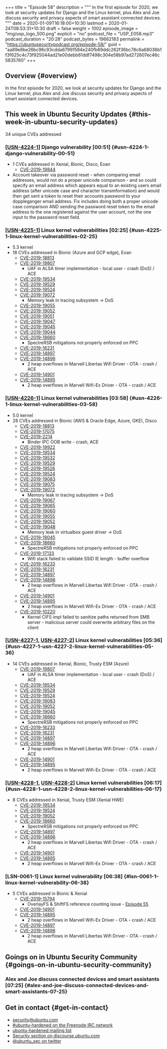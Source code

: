 +++
title = "Episode 58"
description = """
  In the first episode for 2020, we look at security updates for Django and
  the Linux kernel, plus Alex and Joe discuss security and privacy aspects of
  smart assistant connected devices.
  """
date = 2020-01-09T16:18:00+10:30
lastmod = 2020-01-24T08:53:31+10:30
draft = false
weight = 1002
episode_image = "img/usp_logo_500.png"
explicit = "no"
podcast_file = "USP_E058.mp3"
podcast_duration = "20:28"
podcast_bytes = 19662183
permalink = "https://ubuntusecuritypodcast.org/episode-58/"
guid = "aa89e8be26bc96c93cdda67991584e240fb69ddc262f36bc78c6a68036b1f3f625c4c73f925044ad21e00debb61ddf7498c304e58b97ad272607ec46c5835760"
+++

## Overview {#overview}

In the first episode for 2020, we look at security updates for Django and
the Linux kernel, plus Alex and Joe discuss security and privacy aspects of
smart assistant connected devices.


## This week in Ubuntu Security Updates {#this-week-in-ubuntu-security-updates}

34 unique CVEs addressed


### [[USN-4224-1](https://usn.ubuntu.com/4224-1/)] Django vulnerability [00:51] {#usn-4224-1-django-vulnerability-00-51}

-   1 CVEs addressed in Xenial, Bionic, Disco, Eoan
    -   [CVE-2019-19844](https://people.canonical.com/~ubuntu-security/cve/CVE-2019-19844) <!-- high -->
-   Account takeover via password reset - when comparing email addresses,
    would not do a proper unicode comparison - and so could specify an email
    address which appears equal to an existing users email address (after
    unicode case and character transmformation) and would then get sent a
    token to reset their accounts password to your doppleganger email
    address. Fix includes doing both a proper unicode case comparison AND
    sending the password reset token to the email address to the one
    registered against the user account, not the one input to the password
    reset field.


### [[USN-4225-1](https://usn.ubuntu.com/4225-1/)] Linux kernel vulnerabilities [02:25] {#usn-4225-1-linux-kernel-vulnerabilities-02-25}

-   5.3 kernel
-   18 CVEs addressed in Bionic (Azure and GCP edge), Eoan
    -   [CVE-2019-18813](https://people.canonical.com/~ubuntu-security/cve/CVE-2019-18813) <!-- negligible -->
    -   [CVE-2019-19807](https://people.canonical.com/~ubuntu-security/cve/CVE-2019-19807) <!-- medium -->
        -   UAF in ALSA timer implementation - local user - crash (DoS) / ACE
    -   [CVE-2019-19534](https://people.canonical.com/~ubuntu-security/cve/CVE-2019-19534) <!-- low -->
    -   [CVE-2019-19529](https://people.canonical.com/~ubuntu-security/cve/CVE-2019-19529) <!-- low -->
    -   [CVE-2019-19524](https://people.canonical.com/~ubuntu-security/cve/CVE-2019-19524) <!-- low -->
    -   [CVE-2019-19072](https://people.canonical.com/~ubuntu-security/cve/CVE-2019-19072) <!-- medium -->
        -   Memory leak in tracing subsystem -> DoS
    -   [CVE-2019-19055](https://people.canonical.com/~ubuntu-security/cve/CVE-2019-19055) <!-- low -->
    -   [CVE-2019-19052](https://people.canonical.com/~ubuntu-security/cve/CVE-2019-19052) <!-- low -->
    -   [CVE-2019-19051](https://people.canonical.com/~ubuntu-security/cve/CVE-2019-19051) <!-- low -->
    -   [CVE-2019-19047](https://people.canonical.com/~ubuntu-security/cve/CVE-2019-19047) <!-- low -->
    -   [CVE-2019-19045](https://people.canonical.com/~ubuntu-security/cve/CVE-2019-19045) <!-- low -->
    -   [CVE-2019-19044](https://people.canonical.com/~ubuntu-security/cve/CVE-2019-19044) <!-- low -->
    -   [CVE-2019-18660](https://people.canonical.com/~ubuntu-security/cve/CVE-2019-18660) <!-- medium -->
        -   SpectreRSB mitigations not properly enforced on PPC
    -   [CVE-2019-16231](https://people.canonical.com/~ubuntu-security/cve/CVE-2019-16231) <!-- low -->
    -   [CVE-2019-14897](https://people.canonical.com/~ubuntu-security/cve/CVE-2019-14897) <!-- medium -->
    -   [CVE-2019-14896](https://people.canonical.com/~ubuntu-security/cve/CVE-2019-14896) <!-- medium -->
        -   2 heap overflows in Marvell Libertas Wifi Driver - OTA - crash / ACE
    -   [CVE-2019-14901](https://people.canonical.com/~ubuntu-security/cve/CVE-2019-14901) <!-- medium -->
    -   [CVE-2019-14895](https://people.canonical.com/~ubuntu-security/cve/CVE-2019-14895) <!-- medium -->
        -   2 heap overflows in Marvell Wifi-Ex Driver - OTA - crash / ACE


### [[USN-4226-1](https://usn.ubuntu.com/4226-1/)] Linux kernel vulnerabilities [03:58] {#usn-4226-1-linux-kernel-vulnerabilities-03-58}

-   5.0 kernel
-   28 CVEs addressed in Bionic (AWS & Oracle Edge, Azure, GKE), Disco
    -   [CVE-2019-18813](https://people.canonical.com/~ubuntu-security/cve/CVE-2019-18813) <!-- negligible -->
    -   [CVE-2019-17075](https://people.canonical.com/~ubuntu-security/cve/CVE-2019-17075) <!-- negligible -->
    -   [CVE-2019-2214](https://people.canonical.com/~ubuntu-security/cve/CVE-2019-2214) <!-- medium -->
        -   Binder IPC OOB write - crash, ACE
    -   [CVE-2019-19922](https://people.canonical.com/~ubuntu-security/cve/CVE-2019-19922) <!-- medium -->
    -   [CVE-2019-19534](https://people.canonical.com/~ubuntu-security/cve/CVE-2019-19534) <!-- low -->
    -   [CVE-2019-19532](https://people.canonical.com/~ubuntu-security/cve/CVE-2019-19532) <!-- low -->
    -   [CVE-2019-19529](https://people.canonical.com/~ubuntu-security/cve/CVE-2019-19529) <!-- low -->
    -   [CVE-2019-19526](https://people.canonical.com/~ubuntu-security/cve/CVE-2019-19526) <!-- low -->
    -   [CVE-2019-19524](https://people.canonical.com/~ubuntu-security/cve/CVE-2019-19524) <!-- low -->
    -   [CVE-2019-19083](https://people.canonical.com/~ubuntu-security/cve/CVE-2019-19083) <!-- low -->
    -   [CVE-2019-19075](https://people.canonical.com/~ubuntu-security/cve/CVE-2019-19075) <!-- low -->
    -   [CVE-2019-19072](https://people.canonical.com/~ubuntu-security/cve/CVE-2019-19072) <!-- medium -->
        -   Memory leak in tracing subsystem -> DoS
    -   [CVE-2019-19067](https://people.canonical.com/~ubuntu-security/cve/CVE-2019-19067) <!-- low -->
    -   [CVE-2019-19065](https://people.canonical.com/~ubuntu-security/cve/CVE-2019-19065) <!-- low -->
    -   [CVE-2019-19060](https://people.canonical.com/~ubuntu-security/cve/CVE-2019-19060) <!-- low -->
    -   [CVE-2019-19055](https://people.canonical.com/~ubuntu-security/cve/CVE-2019-19055) <!-- low -->
    -   [CVE-2019-19052](https://people.canonical.com/~ubuntu-security/cve/CVE-2019-19052) <!-- low -->
    -   [CVE-2019-19048](https://people.canonical.com/~ubuntu-security/cve/CVE-2019-19048) <!-- medium -->
        -   Memory leak in virtualbox guest driver -> DoS
    -   [CVE-2019-19045](https://people.canonical.com/~ubuntu-security/cve/CVE-2019-19045) <!-- low -->
    -   [CVE-2019-18660](https://people.canonical.com/~ubuntu-security/cve/CVE-2019-18660) <!-- medium -->
        -   SpectreRSB mitigations not properly enforced on PPC
    -   [CVE-2019-17133](https://people.canonical.com/~ubuntu-security/cve/CVE-2019-17133) <!-- medium -->
        -   Wifi stack failed to validate SSID IE length - buffer overflow
    -   [CVE-2019-16233](https://people.canonical.com/~ubuntu-security/cve/CVE-2019-16233) <!-- low -->
    -   [CVE-2019-16231](https://people.canonical.com/~ubuntu-security/cve/CVE-2019-16231) <!-- low -->
    -   [CVE-2019-14897](https://people.canonical.com/~ubuntu-security/cve/CVE-2019-14897) <!-- medium -->
    -   [CVE-2019-14896](https://people.canonical.com/~ubuntu-security/cve/CVE-2019-14896) <!-- medium -->
        -   2 heap overflows in Marvell Libertas Wifi Driver - OTA - crash / ACE
    -   [CVE-2019-14901](https://people.canonical.com/~ubuntu-security/cve/CVE-2019-14901) <!-- medium -->
    -   [CVE-2019-14895](https://people.canonical.com/~ubuntu-security/cve/CVE-2019-14895) <!-- medium -->
        -   2 heap overflows in Marvell Wifi-Ex Driver - OTA - crash / ACE
    -   [CVE-2019-10220](https://people.canonical.com/~ubuntu-security/cve/CVE-2019-10220) <!-- medium -->
        -   Kernel CIFS impl failed to sanitize paths returned from SMB server -
            malicious server could overwrite arbitrary files on the client


### [[USN-4227-1](https://usn.ubuntu.com/4227-1/), [USN-4227-2](https://usn.ubuntu.com/4227-2/)] Linux kernel vulnerabilities [05:36] {#usn-4227-1-usn-4227-2-linux-kernel-vulnerabilities-05-36}

-   14 CVEs addressed in Xenial, Bionic, Trusty ESM (Azure)
    -   [CVE-2019-19807](https://people.canonical.com/~ubuntu-security/cve/CVE-2019-19807) <!-- medium -->
        -   UAF in ALSA timer implementation - local user - crash (DoS) / ACE
    -   [CVE-2019-19534](https://people.canonical.com/~ubuntu-security/cve/CVE-2019-19534) <!-- low -->
    -   [CVE-2019-19529](https://people.canonical.com/~ubuntu-security/cve/CVE-2019-19529) <!-- low -->
    -   [CVE-2019-19524](https://people.canonical.com/~ubuntu-security/cve/CVE-2019-19524) <!-- low -->
    -   [CVE-2019-19083](https://people.canonical.com/~ubuntu-security/cve/CVE-2019-19083) <!-- low -->
    -   [CVE-2019-19052](https://people.canonical.com/~ubuntu-security/cve/CVE-2019-19052) <!-- low -->
    -   [CVE-2019-19045](https://people.canonical.com/~ubuntu-security/cve/CVE-2019-19045) <!-- low -->
    -   [CVE-2019-18660](https://people.canonical.com/~ubuntu-security/cve/CVE-2019-18660) <!-- medium -->
        -   SpectreRSB mitigations not properly enforced on PPC
    -   [CVE-2019-16233](https://people.canonical.com/~ubuntu-security/cve/CVE-2019-16233) <!-- low -->
    -   [CVE-2019-16231](https://people.canonical.com/~ubuntu-security/cve/CVE-2019-16231) <!-- low -->
    -   [CVE-2019-14897](https://people.canonical.com/~ubuntu-security/cve/CVE-2019-14897) <!-- medium -->
    -   [CVE-2019-14896](https://people.canonical.com/~ubuntu-security/cve/CVE-2019-14896) <!-- medium -->
        -   2 heap overflows in Marvell Libertas Wifi Driver - OTA - crash / ACE
    -   [CVE-2019-14901](https://people.canonical.com/~ubuntu-security/cve/CVE-2019-14901) <!-- medium -->
    -   [CVE-2019-14895](https://people.canonical.com/~ubuntu-security/cve/CVE-2019-14895) <!-- medium -->
        -   2 heap overflows in Marvell Wifi-Ex Driver - OTA - crash / ACE


### [[USN-4228-1](https://usn.ubuntu.com/4228-1/), [USN-4228-2](https://usn.ubuntu.com/4228-2/)] Linux kernel vulnerabilities [06:17] {#usn-4228-1-usn-4228-2-linux-kernel-vulnerabilities-06-17}

-   8 CVEs addressed in Xenial, Trusty ESM (Xenial HWE)
    -   [CVE-2019-19534](https://people.canonical.com/~ubuntu-security/cve/CVE-2019-19534) <!-- low -->
    -   [CVE-2019-19524](https://people.canonical.com/~ubuntu-security/cve/CVE-2019-19524) <!-- low -->
    -   [CVE-2019-19052](https://people.canonical.com/~ubuntu-security/cve/CVE-2019-19052) <!-- low -->
    -   [CVE-2019-18660](https://people.canonical.com/~ubuntu-security/cve/CVE-2019-18660) <!-- medium -->
        -   SpectreRSB mitigations not properly enforced on PPC
    -   [CVE-2019-14897](https://people.canonical.com/~ubuntu-security/cve/CVE-2019-14897) <!-- medium -->
    -   [CVE-2019-14896](https://people.canonical.com/~ubuntu-security/cve/CVE-2019-14896) <!-- medium -->
        -   2 heap overflows in Marvell Libertas Wifi Driver - OTA - crash / ACE
    -   [CVE-2019-14901](https://people.canonical.com/~ubuntu-security/cve/CVE-2019-14901) <!-- medium -->
    -   [CVE-2019-14895](https://people.canonical.com/~ubuntu-security/cve/CVE-2019-14895) <!-- medium -->
        -   2 heap overflows in Marvell Wifi-Ex Driver - OTA - crash / ACE


### [LSN-0061-1] Linux kernel vulnerability [06:38] {#lsn-0061-1-linux-kernel-vulnerability-06-38}

-   5 CVEs addressed in Bionic & Xenial
    -   [CVE-2019-15794](https://people.canonical.com/~ubuntu-security/cve/CVE-2019-15794) <!-- medium -->
        -   OverlayFS & ShiftFS reference counting issue - [Episode 55](https://ubuntusecuritypodcast.org/episode-55/)
    -   [CVE-2019-14901](https://people.canonical.com/~ubuntu-security/cve/CVE-2019-14901) <!-- medium -->
    -   [CVE-2019-14895](https://people.canonical.com/~ubuntu-security/cve/CVE-2019-14895) <!-- medium -->
        -   2 heap overflows in Marvell Wifi-Ex Driver - OTA - crash / ACE
    -   [CVE-2019-14897](https://people.canonical.com/~ubuntu-security/cve/CVE-2019-14897) <!-- medium -->
    -   [CVE-2019-14896](https://people.canonical.com/~ubuntu-security/cve/CVE-2019-14896) <!-- medium -->
        -   2 heap overflows in Marvell Libertas Wifi Driver - OTA - crash / ACE


## Goings on in Ubuntu Security Community {#goings-on-in-ubuntu-security-community}


### Alex and Joe discuss connected devices and smart assistants [07:25] {#alex-and-joe-discuss-connected-devices-and-smart-assistants-07-25}


## Get in contact {#get-in-contact}

-   [security@ubuntu.com](mailto:security@ubuntu.com)
-   [#ubuntu-hardened on the Freenode IRC network](http://webchat.freenode.net/#ubuntu-hardened)
-   [ubuntu-hardened mailing list](https://lists.ubuntu.com/mailman/listinfo/ubuntu-hardened)
-   [Security section on discourse.ubuntu.com](https://discourse.ubuntu.com/c/security)
-   [@ubuntu\_sec on twitter](https://twitter.com/ubuntu%5Fsec)